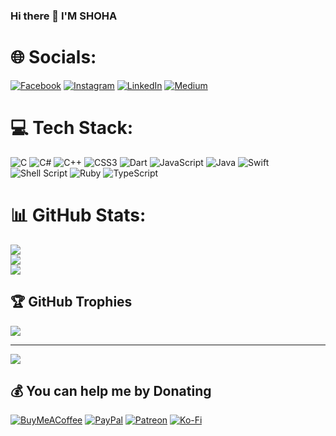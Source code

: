 ### Hi there 👋 I'M SHOHA

# 🌐 Socials:
[![Facebook](https://img.shields.io/badge/Facebook-%231877F2.svg?logo=Facebook&logoColor=white)](https://facebook.com/N/h) [![Instagram](https://img.shields.io/badge/Instagram-%23E4405F.svg?logo=Instagram&logoColor=white)](https://instagram.com/N/n) [![LinkedIn](https://img.shields.io/badge/LinkedIn-%230077B5.svg?logo=linkedin&logoColor=white)](https://linkedin.com/in/N/n) [![Medium](https://img.shields.io/badge/Medium-12100E?logo=medium&logoColor=white)](https://medium.com/@N/n) 

# 💻 Tech Stack:
![C](https://img.shields.io/badge/c-%2300599C.svg?style=for-the-badge&logo=c&logoColor=white) ![C#](https://img.shields.io/badge/c%23-%23239120.svg?style=for-the-badge&logo=c-sharp&logoColor=white) ![C++](https://img.shields.io/badge/c++-%2300599C.svg?style=for-the-badge&logo=c%2B%2B&logoColor=white) ![CSS3](https://img.shields.io/badge/css3-%231572B6.svg?style=for-the-badge&logo=css3&logoColor=white) ![Dart](https://img.shields.io/badge/dart-%230175C2.svg?style=for-the-badge&logo=dart&logoColor=white) ![JavaScript](https://img.shields.io/badge/javascript-%23323330.svg?style=for-the-badge&logo=javascript&logoColor=%23F7DF1E) ![Java](https://img.shields.io/badge/java-%23ED8B00.svg?style=for-the-badge&logo=java&logoColor=white) ![Swift](https://img.shields.io/badge/swift-F54A2A?style=for-the-badge&logo=swift&logoColor=white) ![Shell Script](https://img.shields.io/badge/shell_script-%23121011.svg?style=for-the-badge&logo=gnu-bash&logoColor=white) ![Ruby](https://img.shields.io/badge/ruby-%23CC342D.svg?style=for-the-badge&logo=ruby&logoColor=white) ![TypeScript](https://img.shields.io/badge/typescript-%23007ACC.svg?style=for-the-badge&logo=typescript&logoColor=white)
# 📊 GitHub Stats:
![](https://github-readme-stats.vercel.app/api?username=Rashmiya-Shoha&theme=dark&hide_border=false&include_all_commits=true&count_private=true)<br/>
![](https://github-readme-streak-stats.herokuapp.com/?user=Rashmiya-Shoha&theme=dark&hide_border=false)<br/>
![](https://github-readme-stats.vercel.app/api/top-langs/?username=Rashmiya-Shoha&theme=dark&hide_border=false&include_all_commits=true&count_private=true&layout=compact)

## 🏆 GitHub Trophies
![](https://github-profile-trophy.vercel.app/?username=Rashmiya-Shoha&theme=radical&no-frame=false&no-bg=false&margin-w=4)

---
[![](https://visitcount.itsvg.in/api?id=Rashmiya-Shoha&icon=0&color=0)](https://visitcount.itsvg.in)

  ## 💰 You can help me by Donating
  [![BuyMeACoffee](https://img.shields.io/badge/Buy%20Me%20a%20Coffee-ffdd00?style=for-the-badge&logo=buy-me-a-coffee&logoColor=black)](https://buymeacoffee.com/N/h) [![PayPal](https://img.shields.io/badge/PayPal-00457C?style=for-the-badge&logo=paypal&logoColor=white)](https://paypal.me/N/n) [![Patreon](https://img.shields.io/badge/Patreon-F96854?style=for-the-badge&logo=patreon&logoColor=white)](https://patreon.com/N/h) [![Ko-Fi](https://img.shields.io/badge/Ko--fi-F16061?style=for-the-badge&logo=ko-fi&logoColor=white)](https://ko-fi.com/N/h) 

  
<!-- Proudly created with GPRM ( https://gprm.itsvg.in ) -->
